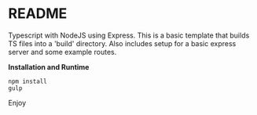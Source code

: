 # README

Typescript with NodeJS using Express.
This is a basic template that builds TS files into a 'build' directory.
Also includes setup for a basic express server and some example routes.

**Installation and Runtime**

```
npm install  
gulp  
```

Enjoy
